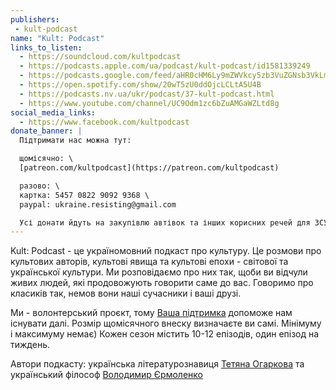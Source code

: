 ```yaml
---
publishers:
 - kult-podcast
name: "Kult: Podcast"
links_to_listen:
  - https://soundcloud.com/kultpodcast
  - https://podcasts.apple.com/ua/podcast/kult-podcast/id1581339249
  - https://podcasts.google.com/feed/aHR0cHM6Ly9mZWVkcy5zb3VuZGNsb3VkLmNvbS91c2Vycy9zb3VuZGNsb3VkOnVzZXJzOjg5MjM3MjAyNy9zb3VuZHMucnNz
  - https://open.spotify.com/show/20wT5zU0ddOjcLCLtA5U4B
  - https://podcasts.nv.ua/ukr/podcast/37-kult-podcast.html
  - https://www.youtube.com/channel/UC9Odm1zc6bZuAMGaWZLtd8g
social_media_links:
  - https://www.facebook.com/kultpodcast
donate_banner: |
  Підтримати нас можна тут:

  щомісячно: \
  [patreon.com/kultpodcast](https://patreon.com/kultpodcast)

  разово: \
  картка: 5457 0822 9092 9368 \
  paypal: ukraine.resisting@gmail.com

  Усі донати йдуть на закупівлю автівок та інших корисних речей для ЗСУ
---
```


Kult: Podcast - це україномовний подкаст про культуру. Це розмови про культових
авторів, культові явища та культові епохи - світової та української культури.
Ми розповідаємо про них так, щоби ви відчули живих людей, які продовожують
говорити саме до вас. Говоримо про класиків так, немов вони наші сучасники і
ваші друзі.

Ми - волонтерський проєкт, тому [Ваша підтримка][1] допоможе нам існувати далі.
Розмір щомісячного внеску визначаєте ви самі. Мінімуму і максимуму немає) Кожен
сезон містить 10-12 епізодів, один епізод на тиждень.

Автори подкасту: українська літературознавиця [Тетяна Огаркова][2] та український
філософ [Володимир Єрмоленко][3]

[1]: https://patreon.com/kultpodcast
[2]: /people/тетяна-огаркова/
[3]: /people/володимир-єрмоленко/
